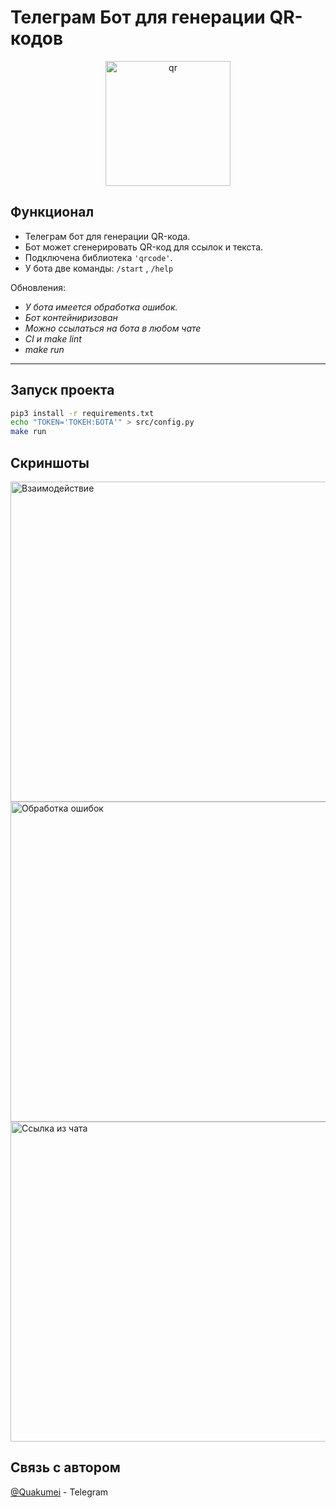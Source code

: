 # Телеграм Бот для генерации QR-кодов

<!-- Center image -->
<p align="center">
  <img src="assets/bot_logo.jpg" alt="qr" width="200"/>

## Функционал
- Телеграм бот для генерации QR-кода.
- Бот может сгенерировать QR-код для ссылок и текста.
- Подключена библиотека `'qrcode'`.
- У бота две команды: `/start` , `/help`

Обновления:
- *У бота имеется обработка ошибок.*
- *Бот контейниризован*
- *Можно ссылаться на бота в любом чате*
- *CI и make lint*
- *make run*

---

## Запуск проекта

```bash
pip3 install -r requirements.txt
echo "TOKEN='ТОКЕН:БОТА'" > src/config.py
make run
```

## Скриншоты

<!-- Use fixed width for screenshots -->

<img src="assets/showcase/ux_1.png" alt="Взаимодействие" width="512"/>
<img src="assets/showcase/ux_2.png" alt="Обработка ошибок" width="512"/>
<img src="assets/showcase/ux_3.jpg" alt="Ссылка из чата" width="512"/>


## Связь с автором

[@Quakumei](t.me/Quakumei) - Telegram
